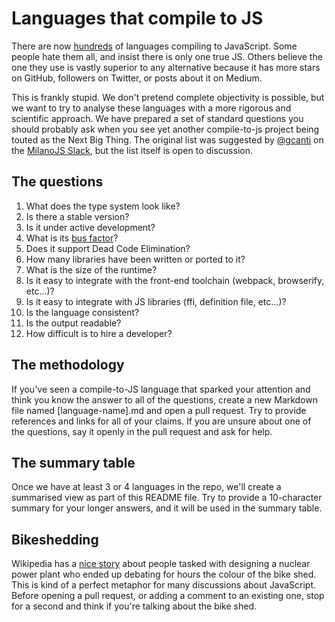 # Languages that compile to JS

There are now [hundreds](https://github.com/jashkenas/coffeescript/wiki/list-of-languages-that-compile-to-js) of languages compiling to JavaScript. Some people hate them all, and insist there is only one true JS. Others believe the one they use is vastly superior to any alternative because it has more stars on GitHub, followers on Twitter, or posts about it on Medium.

This is frankly stupid. We don't pretend complete objectivity is possible, but we want to try to analyse these languages with a more rigorous and scientific approach. We have prepared a set of standard questions you should probably ask when you see yet another compile-to-js project being touted as the Next Big Thing. The original list was suggested by [@gcanti](https://github.com/gcanti) on the [MilanoJS Slack](http://milanojs.herokuapp.com/), but the list itself is open to discussion.

## The questions

1. What does the type system look like?
2. Is there a stable version?
3. Is it under active development?
4. What is its [bus factor](https://en.wikipedia.org/wiki/Bus_factor)?
5. Does it support Dead Code Elimination?
6. How many libraries have been written or ported to it?
7. What is the size of the runtime?
8. Is it easy to integrate with the front-end toolchain (webpack, browserify, etc...)?
9. Is it easy to integrate with JS libraries (ffi, definition file, etc...)?
10. Is the language consistent?
11. Is the output readable?
12. How difficult is to hire a developer?

## The methodology

If you've seen a compile-to-JS language that sparked your attention and think you know the answer to all of the questions, create a new Markdown file named [language-name].md and open a pull request. Try to provide references and links for all of your claims. If you are unsure about one of the questions, say it openly in the pull request and ask for help.

## The summary table

Once we have at least 3 or 4 languages in the repo, we'll create a summarised view as part of this README file. Try to provide a 10-character summary for your longer answers, and it will be used in the summary table.

## Bikeshedding

Wikipedia has a [nice story](https://en.wikipedia.org/wiki/Law_of_triviality) about people tasked with designing a nuclear power plant who ended up debating for hours the colour of the bike shed. This is kind of a perfect metaphor for many discussions about JavaScript. Before opening a pull request, or adding a comment to an existing one, stop for a second and think if you're talking about the bike shed.
